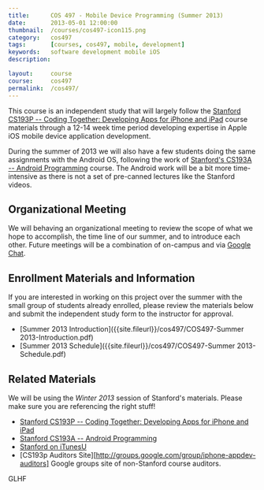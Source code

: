 ```yaml
---
title: 		COS 497 - Mobile Device Programming (Summer 2013)
date: 		2013-05-01 12:00:00
thumbnail: 	/courses/cos497-icon115.png
category: 	cos497
tags: 		[courses, cos497, mobile, development]
keywords: 	software development mobile iOS
description:

layout:		course
course: 	cos497
permalink:	/cos497/
---
```

This course is an independent study that will largely follow the
[Stanford CS193P -- Coding Together: Developing Apps for iPhone and iPad][cs193p]
course materials through a 12-14 week time period developing expertise in Apple
iOS mobile device application development.

During the summer of 2013 we will also have a few students doing the
same assignments with the Android OS, following the work of [Stanford's CS193A --
Android Programming][cs193a] course. The Android work will be a bit
more time-intensive as there is not a set of pre-canned lectures like
the Stanford videos.

##  Organizational Meeting
We will behaving an organizational meeting to review the scope of what
we hope to accomplish, the time line of our summer, and to introduce
each other. Future meetings will be a combination of on-campus and via
[Google Chat][gtalk].

## Enrollment Materials and Information
If you are interested in working on this project over the summer with
the small group of students already enrolled, please review the
materials below and submit the independent study form to the instructor
for approval.

* [Summer 2013 Introduction]({{site.fileurl}}/cos497/COS497-Summer 2013-Introduction.pdf)
* [Summer 2013 Schedule]({{site.fileurl}}/cos497/COS497-Summer 2013-Schedule.pdf)

## Related Materials
We will be using the *Winter 2013* session of Stanford's
materials. Please make sure you are referencing the right stuff!

* [Stanford CS193P -- Coding Together: Developing Apps for iPhone and iPad][cs193p]
* [Stanford CS193A -- Android Programming][cs193a]
* [Stanford on iTunesU](http://itunes.stanford.edu/)
* [CS193p Auditors Site][http://groups.google.com/group/iphone-appdev-auditors] Google groups site of non-Stanford course auditors.

GLHF

  [cs193p]: http://www.stanford.edu/class/cs193p/
  [cs193a]: http://www.stanford.edu/class/cs193a/
  [gtalk]: http://www.google.com/talk/

